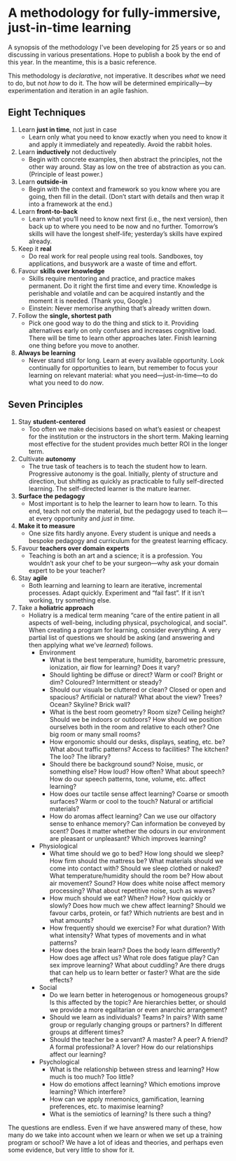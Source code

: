 # A methodology for fully-immersive, just-in-time learning

A synopsis of the methodology I've been developing for 25 years or so and discussing in various presentations. Hope to publish a book by the end of this year. In the meantime, this is a basic reference.

This methodology is _declarative_, not imperative. It describes _what_ we need to do, but not _how_ to do it. The how will be determined empirically&mdash;by experimentation and iteration in an agile fashion.

## Eight Techniques

1. Learn **just in time**, not just in case
    * Learn only what you need to know exactly when you need to know it and apply it immediately and repeatedly. Avoid the rabbit holes.
1. Learn **inductively** not deductively
    * Begin with concrete examples, then abstract the principles, not the other way around. Stay as low on the tree of abstraction as you can. (Principle of least power.)
1. Learn **outside-in**
    * Begin with the context and framework so you know where you are going, then fill in the detail. (Don’t start with details and then wrap it into a framework at the end.)
1. Learn **front-to-back**
    * Learn what you’ll need to know next first (i.e., the next version), then back up to where you need to be now and no further. Tomorrow’s skills will have the longest shelf-life; yesterday’s skills have expired already.
1. Keep it **real**
    * Do real work for real people using real tools. Sandboxes, toy applications, and busywork are a waste of time and effort.
1. Favour **skills over knowledge**
    * Skills require mentoring and practice, and practice makes permanent. Do it right the first time and every time. Knowledge is perishable and volatile and can be acquired instantly and the moment it is needed. (Thank you, Google.)
    * Einstein: Never memorise anything that’s already written down.
1. Follow the **single, shortest path**
    * Pick one good way to do the thing and stick to it. Providing alternatives early on only confuses and increases cognitive load. There will be time to learn other approaches later. Finish learning one thing before you move to another.
1. **Always be learning**
    * Never stand still for long. Learn at every available opportunity. Look continually for opportunities to learn, but remember to focus your learning on relevant material: what you need&mdash;just-in-time&mdash;to do what you need to do _now_.

## Seven Principles

1. Stay **student-centered**
    * Too often we make decisions based on what’s easiest or cheapest for the institution or the instructors in the short term. Making learning most effective for the student provides much better ROI in the longer term.
1. Cultivate **autonomy**
    * The true task of teachers is to teach the student how to learn. Progressive autonomy is the goal. Initially, plenty of structure and direction, but shifting as quickly as practicable to fully self-directed learning. The self-directed learner is the mature learner.
1. **Surface the pedagogy**
    * Most important is to help the learner to learn how to learn. To this end, teach not only the material, but the pedagogy used to teach it&mdash;at every opportunity and _just in time._
1. **Make it to measure**
    * One size fits hardly anyone. Every student is unique and needs a bespoke pedagogy and curriculum for the greatest learning efficacy.
1. Favour **teachers over domain experts**
    * Teaching is both an art and a science; it is a profession. You wouldn’t ask your chef to be your surgeon&mdash;why ask your domain expert to be your teacher?
1. Stay **agile**
    * Both learning and learning to learn are iterative, incremental processes. Adapt quickly. Experiment and “fail fast”. If it isn’t working, try something else.
1. Take a **holiatric approach**
    * Holiatry is a medical term meaning “care of the entire patient in all aspects of well-being, including physical, psychological, and social". When creating a program for learning, consider everything. A very partial list of questions we should be asking (and answering and then applying what we've _learned_) follows.
      * Environment
          * What is the best temperature, humidity, barometric pressure, ionization, air flow for learning? Does it vary?
          * Should lighting be diffuse or direct? Warm or cool? Bright or dim? Coloured? Intermittent or steady?
          * Should our visuals be cluttered or clean? Closed or open and spacious? Artificial or natural? What about the view? Trees? Ocean? Skyline? Brick wall?
          * What is the best room geometry? Room size? Ceiling height? Should we be indoors or outdoors? How should we position ourselves both in the room and relative to each other? One big room or many small rooms?
          * How ergonomic should our desks, displays, seating, etc. be? What about traffic patterns? Access to facilities? The kitchen? The loo? The library?
          * Should there be background sound? Noise, music, or something else? How loud? How often? What about speech? How do our speech patterns, tone, volume, etc. affect learning?
          * How does our tactile sense affect learning? Coarse or smooth surfaces? Warm or cool to the touch? Natural or artificial materials?
          * How do aromas affect learning? Can we use our olfactory sense to enhance memory? Can information be conveyed by scent? Does it matter whether the odours in our environment are pleasant or unpleasant? Which improves learning?
      * Physiological
          * What time should we go to bed? How long should we sleep? How firm should the mattress be? What materials should we come into contact with? Should we sleep clothed or naked? What temperature/humidity should the room be? How about air movement? Sound? How does white noise affect memory processing? What about repetitive noise, such as waves?
          * How much should we eat? When? How? How quickly or slowly? Does how much we chew affect learning? Should we favour carbs, protein, or fat? Which nutrients are best and in what amounts?
          * How frequently should we exercise? For what duration? With what intensity? What types of movements and in what patterns?
          * How does the brain learn? Does the body learn differently? How does age affect us? What role does fatigue play? Can sex improve learning? What about cuddling? Are there drugs that can help us to learn better or faster? What are the side effects?
      * Social
          * Do we learn better in heterogenous or homogeneous groups? Is this affected by the topic? Are hierarchies better, or should we provide a more egalitarian or even anarchic arrangement?
          * Should we learn as individuals? Teams? In pairs? With same group or regularly changing groups or partners? In different groups at different times?
          * Should the teacher be a servant? A master? A peer? A friend? A formal professional? A lover? How do our relationships affect our learning?
      * Psychological
          * What is the relationship between stress and learning? How much is too much? Too little?
          * How do emotions affect learning? Which emotions improve learning? Which interfere?
          * How can we apply mnemonics, gamification, learning preferences, etc. to maximise learning?
          * What is the semiotics of learning? Is there such a thing?

The questions are endless. Even if we have answered many of these, how many do we take into account when we learn or when we set up a training program or school? We have a lot of ideas and theories, and perhaps even some evidence, but very little to show for it.
  
